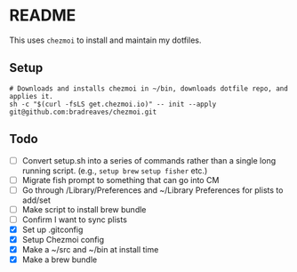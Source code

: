 # README

This uses `chezmoi` to install and maintain my dotfiles.

## Setup
	
	# Downloads and installs chezmoi in ~/bin, downloads dotfile repo, and applies it.
	sh -c "$(curl -fsLS get.chezmoi.io)" -- init --apply git@github.com:bradreaves/chezmoi.git

## Todo 

- [ ] Convert setup.sh into a series of commands rather than a single long
  running script. (e.g., `setup brew` `setup fisher` etc.)
- [ ] Migrate fish prompt to something that can go into CM
- [ ] Go through /Library/Preferences and ~/Library Preferences for plists to add/set
- [ ] Make script to install brew bundle
- [ ] Confirm I want to sync plists
- [x] Set up .gitconfig
- [x] Setup Chezmoi config
- [x] Make a ~/src and ~/bin at install time
- [x] Make a brew bundle
